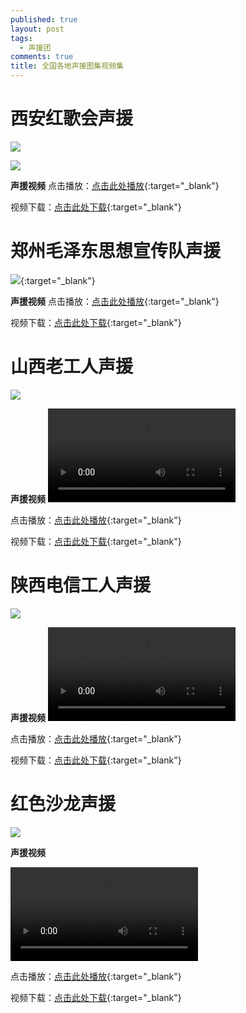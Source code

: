 ```yaml
---
published: true
layout: post
tags:
  - 声援团
comments: true
title: 全国各地声援图集视频集
---
```


# **西安红歌会声援**

![](http://wx1.sinaimg.cn/mw690/0060lm7Tly1ftysxlmzbmj30m80gojtp.jpg)

![](http://wx3.sinaimg.cn/mw690/0060lm7Tly1ftyszf84ndj31kw16okjm.jpg)

**声援视频**
点击播放：[点击此处播放](https://www.yylep.com/f-3188-ck/fff40b0d.mp4?pan=ty){:target="_blank"}

视频下载：[点击此处下载](https://www.yylep.com/f-3188-d/fff40b0d.mp4?pan=ty){:target="_blank"}

# **郑州毛泽东思想宣传队声援**

![](http://wx1.sinaimg.cn/mw690/0060lm7Tly1ftysxpo5f5j31kw0x7gv1.jpg){:target="_blank"}

**声援视频**
点击播放：[点击此处播放](https://www.yylep.com/f-3188-ck/d8f96c16.mp4?pan=ty){:target="_blank"}

视频下载：[点击此处下载](https://www.yylep.com/f-3188-d/d8f96c16.mp4?pan=ty){:target="_blank"}

# **山西老工人声援**

![](http://wx4.sinaimg.cn/mw690/0060lm7Tly1ftysxq1mq4j31kw0p4n90.jpg)

**声援视频**
<video controls="" src="https://cloud189-nj.oos-js.ctyunapi.cn/9c5f0027-bf2f-4022-85c6-082e9b243a4c?x-amz-UFID=7149022185325844&amp;x-amz-FSIZE=7243905&amp;response-content-type=video/mp4&amp;Expires=1533461777&amp;x-amz-UID=629396471&amp;response-content-disposition=attachment%3Bfilename%3D%22%C3%A5%C2%B1%C2%B1%C3%A8%C2%A5%C2%BF%C3%A8%C2%80%C2%81%C3%A5%C2%B7%C2%A5%C3%A4%C2%BA%C2%BA.mp4%22&amp;AWSAccessKeyId=ad2d051c334eb8bbf4c1&amp;x-amz-CLOUDTYPEIN=PERSON&amp;Signature=XtUD/zAYmXJUVDKW6o6UePYFeIg%3D" id="ckplayer_a1"></video>

点击播放：[点击此处播放](https://www.yylep.com/f-3188-ck/0c3ae9aa.mp4?pan=ty){:target="_blank"}

视频下载：[点击此处下载](https://www.yylep.com/f-3188-d/0c3ae9aa.mp4?pan=ty){:target="_blank"}


# **陕西电信工人声援**

![](http://wx2.sinaimg.cn/mw690/0060lm7Tly1ftysxrfy5oj31kw0osgvy.jpg)

**声援视频**
<video controls="" src="https://cloud189-nj.oos-js.ctyunapi.cn/f8a3438f-db79-4cbc-ada5-8381be40fdfd?x-amz-UFID=9149122187168761&amp;x-amz-FSIZE=4930591&amp;response-content-type=video/mp4&amp;Expires=1533476566&amp;x-amz-UID=629396471&amp;response-content-disposition=attachment%3Bfilename%3D%227.30%C3%A9%C2%99%C2%95%C3%A8%C2%A5%C2%BF%C3%A8%C2%80%C2%81%C3%A5%C2%B7%C2%A5%C3%A4%C2%BA%C2%BA%C3%A6%C2%94%C2%AF%C3%A6%C2%8C%C2%81%C3%A4%C2%BD%C2%B3%C3%A5%C2%A3%C2%AB%C3%A5%C2%B7%C2%A5%C3%A4%C2%BA%C2%BA%C3%A7%C2%BB%C2%B4%C3%A6%C2%9D%C2%83%20.mp4%22&amp;AWSAccessKeyId=ad2d051c334eb8bbf4c1&amp;x-amz-CLOUDTYPEIN=PERSON&amp;Signature=JpI9ApFJ6cu56%2BM79NlTIm76Fcs%3D" id="ckplayer_a1"></video>

点击播放：[点击此处播放](https://www.yylep.com/f-3188-ck/5133b8bf.mp4?pan=ty){:target="_blank"}

视频下载：[点击此处下载](https://www.yylep.com/f-3188-d/5133b8bf.mp4?pan=ty){:target="_blank"}


# **红色沙龙声援**

![](http://wx4.sinaimg.cn/mw690/0060lm7Tly1ftywxqn1ulj30q60dsqj4.jpg)

**声援视频**

<video controls="" src="https://cloud189-nj.oos-js.ctyunapi.cn/5d6f4344-f65f-4e58-9ff4-924e364da555?x-amz-UFID=1149122476115635&amp;x-amz-FSIZE=3031349&amp;response-content-type=video/mp4&amp;Expires=1533468902&amp;x-amz-UID=629396471&amp;response-content-disposition=attachment%3Bfilename%3D%22%C3%A7%C2%BA%C2%A2%C3%A8%C2%89%C2%B2%C3%A6%C2%B2%C2%99%C3%A9%C2%BE%C2%99%C3%A5%C2%A3%C2%B0%C3%A6%C2%8F%C2%B4.mp4%22&amp;AWSAccessKeyId=ad2d051c334eb8bbf4c1&amp;x-amz-CLOUDTYPEIN=PERSON&amp;Signature=xb5Ia8xKBM13mUJxNg%2Bs1BMh/g0%3D" id="ckplayer_a1"></video>

点击播放：[点击此处播放](https://www.yylep.com/f-3188-ck/9cce3f25.mp4?pan=ty){:target="_blank"}

视频下载：[点击此处下载](https://www.yylep.com/f-3188-d/9cce3f25.mp4?pan=ty){:target="_blank"}




